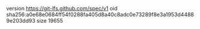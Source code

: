 version https://git-lfs.github.com/spec/v1
oid sha256:a0e68e0684ff54f0288fa405d8a40c8adc0e73289f8e3a1953d44889e203dd93
size 19655
